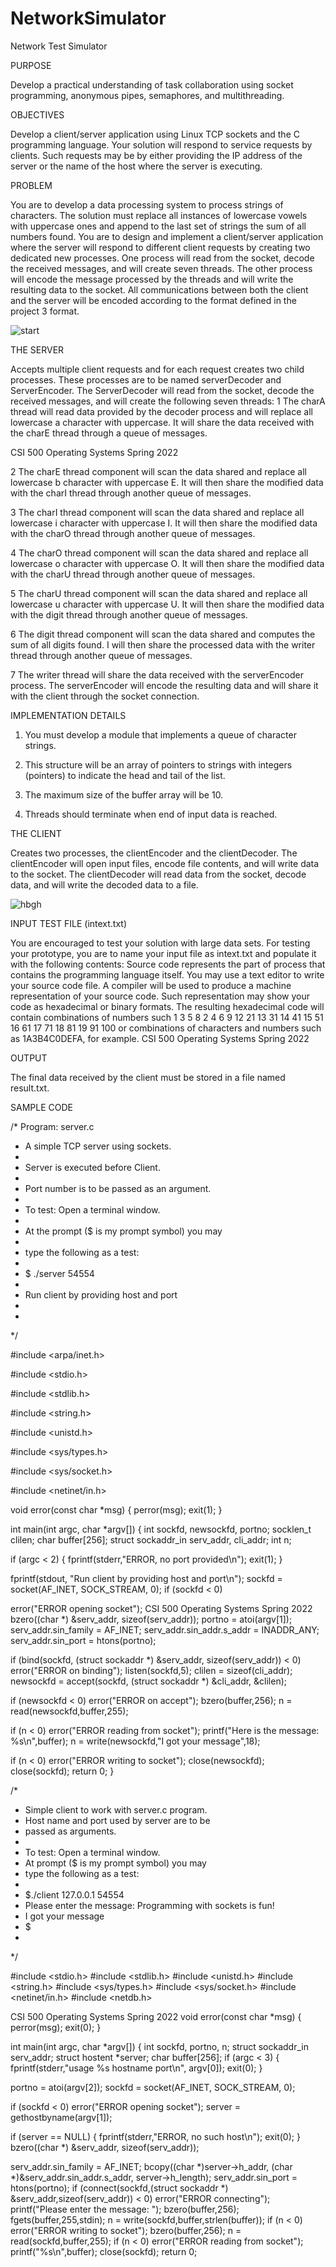 # NetworkSimulator

 Network Test Simulator
 
 PURPOSE
 
Develop a practical understanding of task collaboration using socket programming, anonymous
pipes, semaphores, and multithreading.

OBJECTIVES

Develop a client/server application using Linux TCP sockets and the C programming language.
Your solution will respond to service requests by clients. Such requests may be by either
providing the IP address of the server or the name of the host where the server is executing.

PROBLEM

You are to develop a data processing system to process strings of characters. The solution must
replace all instances of lowercase vowels with uppercase ones and append to the last set of
strings the sum of all numbers found.
You are to design and implement a client/server application where the server will respond to
different client requests by creating two dedicated new processes. One process will read from
the socket, decode the received messages, and will create seven threads. The other process will
encode the message processed by the threads and will write the resulting data to the socket. All
communications between both the client and the server will be encoded according to the format
defined in the project 3 format.

![start](https://user-images.githubusercontent.com/33089347/163659350-bc305aff-7fae-423b-ae05-a5c4b24f670d.PNG)


THE SERVER

Accepts multiple client requests and for each request creates two child processes. These
processes are to be named serverDecoder and ServerEncoder. The ServerDecoder will read
from the socket, decode the received messages, and will create the following seven threads:
1 The charA thread will read data provided by the decoder process and will replace
all lowercase a character with uppercase. It will share the data received with the
charE thread through a queue of messages.

CSI 500 Operating Systems Spring 2022

2 The charE thread component will scan the data shared and replace all lowercase
b character with uppercase E. It will then share the modified data with the charI
thread through another queue of messages.

3 The charI thread component will scan the data shared and replace all lowercase i
character with uppercase I. It will then share the modified data with the charO
thread through another queue of messages.

4 The charO thread component will scan the data shared and replace all lowercase
o character with uppercase O. It will then share the modified data with the charU
thread through another queue of messages.

5 The charU thread component will scan the data shared and replace all lowercase
u character with uppercase U. It will then share the modified data with the digit
thread through another queue of messages.

6 The digit thread component will scan the data shared and computes the sum of
all digits found. I will then share the processed data with the writer thread
through another queue of messages.

7 The writer thread will share the data received with the serverEncoder process.
The serverEncoder will encode the resulting data and will share it with the client through the
socket connection.

IMPLEMENTATION DETAILS

1. You must develop a module that implements a queue of character strings.

2. This structure will be an array of pointers to strings with integers (pointers) to indicate
the head and tail of the list.

3. The maximum size of the buffer array will be 10.

4. Threads should terminate when end of input data is reached.

THE CLIENT

Creates two processes, the clientEncoder and the clientDecoder. The clientEncoder will open
input files, encode file contents, and will write data to the socket. The clientDecoder will read
data from the socket, decode data, and will write the decoded data to a file.

![hbgh](https://user-images.githubusercontent.com/33089347/163659399-1d392a58-aee5-46f3-a268-544361f68b91.PNG)

INPUT TEST FILE (intext.txt)

You are encouraged to test your solution with large data sets. For testing your prototype, you
are to name your input file as intext.txt and populate it with the following contents:
Source code represents the part of process that contains the programming
language itself. You may use a text editor to write your source code file. A compiler will be used
to produce a machine representation of your source code. Such
representation may show your code as hexadecimal or
binary formats. The resulting hexadecimal code will contain combinations of numbers such 1 3 5 8 2 4 6 9
12 21 13 31 14 41 15 51 16 61 17 71 18 81 19 91 100 or
combinations of characters and numbers such as 1A3B4C0DEFA, for example.
CSI 500 Operating Systems Spring 2022

OUTPUT

The final data received by the client must be stored in a file named result.txt.

SAMPLE CODE

/* Program: server.c


* A simple TCP server using sockets.
* 
* Server is executed before Client.
* 
* Port number is to be passed as an argument.
*
* To test: Open a terminal window.
* 
* At the prompt ($ is my prompt symbol) you may
* 
* type the following as a test:
*
* $ ./server 54554
* 
* Run client by providing host and port
*
*

*/

#include <arpa/inet.h>

#include <stdio.h>

#include <stdlib.h>

#include <string.h>

#include <unistd.h>

#include <sys/types.h>

#include <sys/socket.h>

#include <netinet/in.h>

void error(const char *msg)
{
 perror(msg);
 exit(1);
}

int main(int argc, char *argv[])
{
 int sockfd, newsockfd, portno;
 socklen_t clilen;
 char buffer[256];
 struct sockaddr_in serv_addr, cli_addr;
 int n;
 
 if (argc < 2) {
 fprintf(stderr,"ERROR, no port provided\n");
 exit(1);
 }
 
 fprintf(stdout, "Run client by providing host and port\n");
 sockfd = socket(AF_INET, SOCK_STREAM, 0);
 if (sockfd < 0)
 
 error("ERROR opening socket");
CSI 500 Operating Systems Spring 2022
 bzero((char *) &serv_addr, sizeof(serv_addr));
 portno = atoi(argv[1]);
 serv_addr.sin_family = AF_INET;
 serv_addr.sin_addr.s_addr = INADDR_ANY;
 serv_addr.sin_port = htons(portno);
 
 if (bind(sockfd, (struct sockaddr *) &serv_addr,
 sizeof(serv_addr)) < 0)
 error("ERROR on binding");
 listen(sockfd,5);
 clilen = sizeof(cli_addr);
 newsockfd = accept(sockfd,
 (struct sockaddr *) &cli_addr,
&clilen);

 if (newsockfd < 0)
 error("ERROR on accept");
 bzero(buffer,256);
 n = read(newsockfd,buffer,255);
 
 if (n < 0)
 error("ERROR reading from socket");
 printf("Here is the message: %s\n",buffer);
 n = write(newsockfd,"I got your message",18);
 
 if (n < 0)
 error("ERROR writing to socket");
 close(newsockfd);
 close(sockfd);
 return 0;
}

/*
* Simple client to work with server.c program.
* Host name and port used by server are to be
* passed as arguments.
*
* To test: Open a terminal window.
* At prompt ($ is my prompt symbol) you may
* type the following as a test:
*
* $./client 127.0.0.1 54554
* Please enter the message: Programming with sockets is fun!
* I got your message
* $
*
*/

#include <stdio.h>
#include <stdlib.h>
#include <unistd.h>
#include <string.h>
#include <sys/types.h>
#include <sys/socket.h>
#include <netinet/in.h>
#include <netdb.h>

CSI 500 Operating Systems Spring 2022
void error(const char *msg)
{
 perror(msg);
 exit(0);
}

int main(int argc, char *argv[])
{
 int sockfd, portno, n;
 struct sockaddr_in serv_addr;
 struct hostent *server;
 char buffer[256];
 if (argc < 3) {
 fprintf(stderr,"usage %s hostname port\n", argv[0]);
 exit(0);
 }
 
 portno = atoi(argv[2]);
 sockfd = socket(AF_INET, SOCK_STREAM, 0);
 
 if (sockfd < 0)
 error("ERROR opening socket");
 server = gethostbyname(argv[1]);
 
 if (server == NULL) {
 fprintf(stderr,"ERROR, no such host\n");
 exit(0);
 }
 bzero((char *) &serv_addr, sizeof(serv_addr));
 
 serv_addr.sin_family = AF_INET;
 bcopy((char *)server->h_addr,
 (char *)&serv_addr.sin_addr.s_addr,
 server->h_length);
 serv_addr.sin_port = htons(portno);
 if (connect(sockfd,(struct sockaddr *)
&serv_addr,sizeof(serv_addr)) < 0)
 error("ERROR connecting");
 printf("Please enter the message: ");
 bzero(buffer,256);
 fgets(buffer,255,stdin);
 n = write(sockfd,buffer,strlen(buffer));
 if (n < 0)
 error("ERROR writing to socket");
 bzero(buffer,256);
 n = read(sockfd,buffer,255);
 if (n < 0)
 error("ERROR reading from socket");
 printf("%s\n",buffer);
 close(sockfd);
 return 0;


